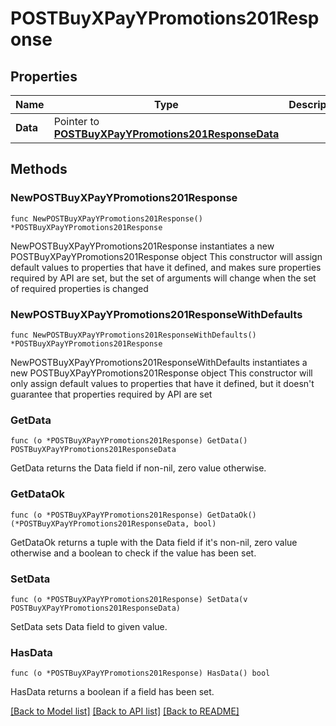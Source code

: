 # POSTBuyXPayYPromotions201Response

## Properties

Name | Type | Description | Notes
------------ | ------------- | ------------- | -------------
**Data** | Pointer to [**POSTBuyXPayYPromotions201ResponseData**](POSTBuyXPayYPromotions201ResponseData.md) |  | [optional] 

## Methods

### NewPOSTBuyXPayYPromotions201Response

`func NewPOSTBuyXPayYPromotions201Response() *POSTBuyXPayYPromotions201Response`

NewPOSTBuyXPayYPromotions201Response instantiates a new POSTBuyXPayYPromotions201Response object
This constructor will assign default values to properties that have it defined,
and makes sure properties required by API are set, but the set of arguments
will change when the set of required properties is changed

### NewPOSTBuyXPayYPromotions201ResponseWithDefaults

`func NewPOSTBuyXPayYPromotions201ResponseWithDefaults() *POSTBuyXPayYPromotions201Response`

NewPOSTBuyXPayYPromotions201ResponseWithDefaults instantiates a new POSTBuyXPayYPromotions201Response object
This constructor will only assign default values to properties that have it defined,
but it doesn't guarantee that properties required by API are set

### GetData

`func (o *POSTBuyXPayYPromotions201Response) GetData() POSTBuyXPayYPromotions201ResponseData`

GetData returns the Data field if non-nil, zero value otherwise.

### GetDataOk

`func (o *POSTBuyXPayYPromotions201Response) GetDataOk() (*POSTBuyXPayYPromotions201ResponseData, bool)`

GetDataOk returns a tuple with the Data field if it's non-nil, zero value otherwise
and a boolean to check if the value has been set.

### SetData

`func (o *POSTBuyXPayYPromotions201Response) SetData(v POSTBuyXPayYPromotions201ResponseData)`

SetData sets Data field to given value.

### HasData

`func (o *POSTBuyXPayYPromotions201Response) HasData() bool`

HasData returns a boolean if a field has been set.


[[Back to Model list]](../README.md#documentation-for-models) [[Back to API list]](../README.md#documentation-for-api-endpoints) [[Back to README]](../README.md)


